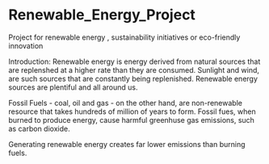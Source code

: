 # Renewable_Energy_Project
Project for renewable energy , sustainability initiatives or eco-friendly innovation

Introduction: 
Renewable energy is energy derived from natural sources that are replenshed at a higher rate than they are consumed. Sunlight and wind, are such sources that are constantly being replenished.
Renewable energy sources are plentiful and all around us.

Fossil Fuels - coal, oil and gas - on the other hand, are non-renewable resource that takes hundreds of million of years to form. Fossil fues, when burned to produce energy, cause harmful greenhuse gas emissions, such as carbon dioxide.

Generating renewable energy creates far lower emissions than burning fuels.

